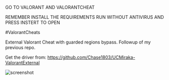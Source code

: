 GO TO VALORANT AND VALORANTCHEAT

REMEMBER INSTALL THE REQUIREMENTS RUN WITHOUT ANTIVIRUS AND PRESS INSTERT
TO OPEN

#ValorantCheats

External Valorant Cheat with guarded regions bypass.
Followup of my previous repo.

Get the driver from: https://github.com/Chase1803/UCMiraka-ValorantExternal


![screenshot](https://user-images.githubusercontent.com/70964202/185096142-3dd6e75e-a499-40b9-be0e-93cec8f1d0cc.png)
